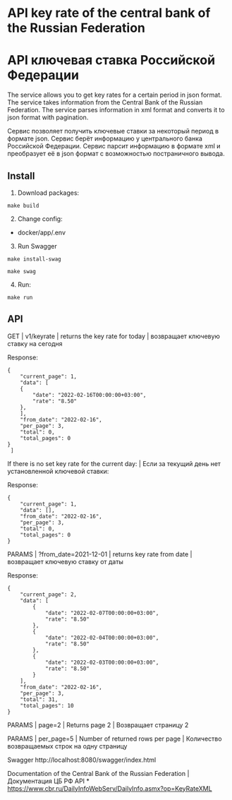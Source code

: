 # API key rate of the central bank of the Russian Federation
# API ключевая ставка Российской Федерации

The service allows you to get key rates for a certain period in json format. The service takes information from the Central Bank of the Russian Federation. The service parses information in xml format and converts it to json format with pagination.

Сервис позволяет получить ключевые ставки за некоторый период в формате json. Сервис берёт информацию у центрального банка Российской Федерации. Сервис парсит информацию в формате xml и преобразует её в json формат с возможностью постраничного вывода.

## Install
1. Download packages:
```
make build
```

2. Change config:
* docker/app/.env

3. Run Swagger
```
make install-swag
```

```
make swag
```

4. Run:
```
make run
```

## API

GET | v1/keyrate | returns the key rate for today | возвращает ключевую ставку на сегодня 

Response:
```
{
    "current_page": 1,
    "data": [
    {
        "date": "2022-02-16T00:00:00+03:00",
        "rate": "8.50"
    },
    ],
    "from_date": "2022-02-16",
    "per_page": 3,
    "total": 0,
    "total_pages": 0
}
 ]
```

If there is no set key rate for the current day: | Если за текущий день нет установленной ключевой ставки:

Response:
```
{
    "current_page": 1,
    "data": [],
    "from_date": "2022-02-16",
    "per_page": 3,
    "total": 0,
    "total_pages": 0
}
```

PARAMS | ?from_date=2021-12-01 | returns key rate from date | возвращает ключевую ставку от даты

Response:
```
{
    "current_page": 2,
    "data": [
        {
            "date": "2022-02-07T00:00:00+03:00",
            "rate": "8.50"
        },
        {
            "date": "2022-02-04T00:00:00+03:00",
            "rate": "8.50"
        },
        {
            "date": "2022-02-03T00:00:00+03:00",
            "rate": "8.50"
        }
    ],
    "from_date": "2022-02-16",
    "per_page": 3,
    "total": 31,
    "total_pages": 10
}
```
PARAMS | page=2 | Returns page 2 | Возвращает страницу 2

PARAMS | per_page=5 | Number of returned rows per page | Количество возвращаемых строк на одну страницу


Swagger http://localhost:8080/swagger/index.html

Documentation of the Central Bank of the Russian Federation | Документация ЦБ РФ API * https://www.cbr.ru/DailyInfoWebServ/DailyInfo.asmx?op=KeyRateXML
